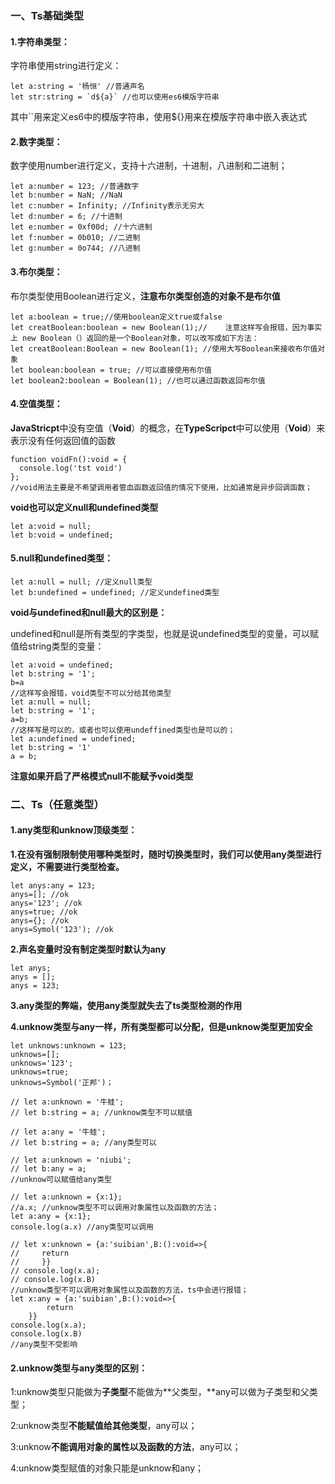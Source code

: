### 一、Ts基础类型

#### 1.字符串类型：

字符串使用string进行定义：

```tsx
let a:string = '杨恒' //普通声名
let str:string = `d${a}` //也可以使用es6模版字符串
```

其中``用来定义es6中的模版字符串，使用${}用来在模版字符串中嵌入表达式

#### 2.数字类型：

数字使用number进行定义，支持十六进制，十进制，八进制和二进制；

```tsx
let a:number = 123; //普通数字
let b:number = NaN; //NaN
let c:number = Infinity; //Infinity表示无穷大
let d:number = 6; //十进制
let e:number = 0xf00d; //十六进制
let f:number = 0b010; //二进制
let g:number = 0o744; //八进制
```

 #### 3.布尔类型：

布尔类型使用Boolean进行定义，**注意布尔类型创造的对象不是布尔值**

```tsx
let a:boolean = true;//使用boolean定义true或false
let creatBoolean:boolean = new Boolean(1);//	注意这样写会报错，因为事实上 new Boolean（）返回的是一个Boolean对象，可以改写成如下方法：
let creatBoolean:Boolean = new Boolean(1); //使用大写Boolean来接收布尔值对象
let boolean:boolean = true; //可以直接使用布尔值
let boolean2:boolean = Boolean(1); //也可以通过函数返回布尔值
```

#### 4.空值类型：

**JavaStricpt**中没有空值（**Void**）的概念，在**TypeScripct**中可以使用（**Void**）来表示没有任何返回值的函数

```tsx
function voidFn():void = {
  console.log('tst void')
};
//void用法主要是不希望调用者管血函数返回值的情况下使用，比如通常是异步回调函数；
```

**void也可以定义null和undefined类型**

```tsx
let a:void = null;
let b:void = undefined;
```

#### 5.null和undefined类型：

```tsx
let a:null = null; //定义null类型
let b:undefined = undefined; //定义undefined类型
```

**void与undefined和null最大的区别是：**

undefined和null是所有类型的字类型，也就是说undefined类型的变量，可以赋值给string类型的变量：

```tsx
let a:void = undefined;
let b:string = '1';
b=a
//这样写会报错，void类型不可以分给其他类型
let a:null = null;
let b:string = '1';
a=b;
//这样写是可以的，或者也可以使用undeffined类型也是可以的；
let a:undefined = undefined;
let b:string = '1'
a = b;
```

**注意如果开启了严格模式null不能赋予void类型**

### 二、Ts（任意类型）

#### 1.any类型和unknow顶级类型：

**1.在没有强制限制使用哪种类型时，随时切换类型时，我们可以使用any类型进行定义，不需要进行类型检查。**

```tsx
let anys:any = 123;
anys=[]; //ok
anys='123'; //ok
anys=true; //ok
anys={}; //ok
anys=Symol('123'); //ok
```

**2.声名变量时没有制定类型时默认为any**

```tsx
let anys;
anys = [];
anys = 123;
```

**3.any类型的弊端，使用any类型就失去了ts类型检测的作用**

**4.unknow类型与any一样，所有类型都可以分配，但是unknow类型更加安全**

```tsx
let unknows:unknown = 123;
unknows=[];
unknows='123';
unknows=true;
unknows=Symbol('正邦')；

// let a:unknown = '牛蛙';
// let b:string = a; //unknow类型不可以赋值

// let a:any = '牛蛙';
// let b:string = a; //any类型可以

// let a:unknown = 'niubi';
// let b:any = a;
//unknow可以赋值给any类型

// let a:unknown = {x:1};
//a.x; //unknow类型不可以调用对象属性以及函数的方法；
let a:any = {x:1};
console.log(a.x) //any类型可以调用

// let x:unknown = {a:'suibian',B:():void=>{
//     return
//     }}
// console.log(x.a);
// console.log(x.B)
//unknow类型不可以调用对象属性以及函数的方法，ts中会进行报错；
let x:any = {a:'suibian',B:():void=>{
        return
    }}
console.log(x.a);
console.log(x.B)
//any类型不受影响
```

#### 2.unknow类型与any类型的区别：

1:unknow类型只能做为**子类型**不能做为**父类型，**any可以做为子类型和父类型；

2:unknow类型**不能赋值给其他类型**，any可以；

3:unknow**不能调用对象的属性以及函数的方法**，any可以；

4:unknow类型赋值的对象只能是unknow和any；


